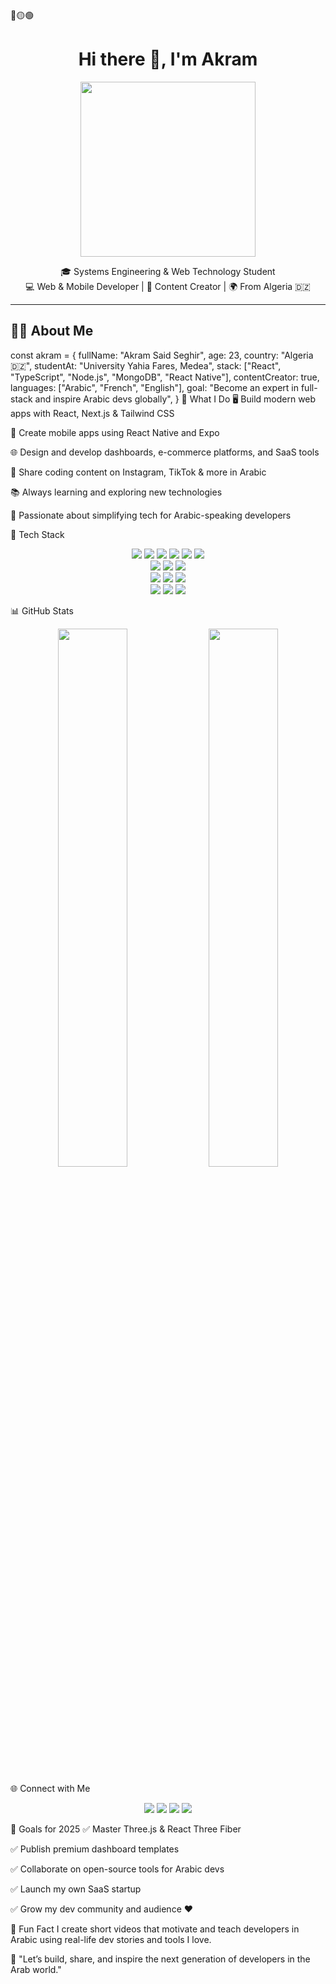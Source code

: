 <div>
🔴🟡🟢

<br>

<h1 align="center">Hi there 👋, I'm Akram</h1>

<p align="center">
  <img src="https://media.giphy.com/media/qgQUggAC3Pfv687qPC/giphy.gif" width="280" />
</p>

<p align="center">
  🎓 Systems Engineering & Web Technology Student <br/>
  💻 Web & Mobile Developer | 📲 Content Creator | 🌍 From Algeria 🇩🇿
</p>

---

## 🧑‍💻 About Me

const akram = {
  fullName: "Akram Said Seghir",
  age: 23,
  country: "Algeria 🇩🇿",
  studentAt: "University Yahia Fares, Medea",
  stack: ["React", "TypeScript", "Node.js", "MongoDB", "React Native"],
  contentCreator: true,
  languages: ["Arabic", "French", "English"],
  goal: "Become an expert in full-stack and inspire Arabic devs globally",
}
🚀 What I Do
🖥️ Build modern web apps with React, Next.js & Tailwind CSS

📱 Create mobile apps using React Native and Expo

🌐 Design and develop dashboards, e-commerce platforms, and SaaS tools

📸 Share coding content on Instagram, TikTok & more in Arabic

📚 Always learning and exploring new technologies

🎯 Passionate about simplifying tech for Arabic-speaking developers

🧰 Tech Stack
<p align="center"> <img src="https://img.shields.io/badge/HTML-E34F26?style=for-the-badge&logo=html5&logoColor=white" /> <img src="https://img.shields.io/badge/CSS-1572B6?style=for-the-badge&logo=css3&logoColor=white" /> <img src="https://img.shields.io/badge/JavaScript-F7DF1E?style=for-the-badge&logo=javascript&logoColor=black" /> <img src="https://img.shields.io/badge/TypeScript-3178C6?style=for-the-badge&logo=typescript&logoColor=white" /> <img src="https://img.shields.io/badge/React-61DAFB?style=for-the-badge&logo=react&logoColor=black" /> <img src="https://img.shields.io/badge/Next.js-000000?style=for-the-badge&logo=nextdotjs&logoColor=white" /> <br /> <img src="https://img.shields.io/badge/TailwindCSS-06B6D4?style=for-the-badge&logo=tailwindcss&logoColor=white" /> <img src="https://img.shields.io/badge/AntDesign-0170FE?style=for-the-badge&logo=antdesign&logoColor=white" /> <img src="https://img.shields.io/badge/MUI-007FFF?style=for-the-badge&logo=mui&logoColor=white" /> <br /> <img src="https://img.shields.io/badge/Node.js-339933?style=for-the-badge&logo=nodedotjs&logoColor=white" /> <img src="https://img.shields.io/badge/Express-000000?style=for-the-badge&logo=express&logoColor=white" /> <img src="https://img.shields.io/badge/MongoDB-47A248?style=for-the-badge&logo=mongodb&logoColor=white" /> <br /> <img src="https://img.shields.io/badge/ReactNative-61DAFB?style=for-the-badge&logo=react&logoColor=black" /> <img src="https://img.shields.io/badge/Firebase-FFCA28?style=for-the-badge&logo=firebase&logoColor=black" /> <img src="https://img.shields.io/badge/Figma-F24E1E?style=for-the-badge&logo=figma&logoColor=white" /> </p>
📊 GitHub Stats
<p align="center"> <img src="https://github-readme-stats.vercel.app/api?username=akramseghir&show_icons=true&theme=radical" width="47%" /> <img src="https://github-readme-stats.vercel.app/api/top-langs/?username=akramseghir&layout=compact&theme=radical" width="47%" /> </p>
🌐 Connect with Me
<p align="center"> <a href="https://www.linkedin.com/in/akramseghir/"><img src="https://img.shields.io/badge/LinkedIn-blue?style=for-the-badge&logo=linkedin&logoColor=white" /></a> <a href="https://instagram.com/akramseghir"><img src="https://img.shields.io/badge/Instagram-E4405F?style=for-the-badge&logo=instagram&logoColor=white" /></a> <a href="https://tiktok.com/@akramseghir"><img src="https://img.shields.io/badge/TikTok-000000?style=for-the-badge&logo=tiktok&logoColor=white" /></a> <a href="mailto:akramseghir.dev@gmail.com"><img src="https://img.shields.io/badge/Gmail-D14836?style=for-the-badge&logo=gmail&logoColor=white" /></a> </p>
🧠 Goals for 2025
✅ Master Three.js & React Three Fiber

✅ Publish premium dashboard templates

✅ Collaborate on open-source tools for Arabic devs

✅ Launch my own SaaS startup

✅ Grow my dev community and audience ❤️

🎥 Fun Fact
I create short videos that motivate and teach developers in Arabic using real-life dev stories and tools I love.

💬 "Let’s build, share, and inspire the next generation of developers in the Arab world."

